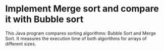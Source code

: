# Implement Merge sort and compare it with Bubble sort

This Java program compares sorting algorithms: Bubble Sort and Merge Sort. It measures the execution time of both algorithms for arrays of different sizes.





